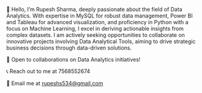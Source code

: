 👋 Hello, I’m Rupesh Sharma, deeply passionate about the field of Data Analytics. With expertise in MySQL for robust data management, Power BI and Tableau for advanced visualization, and proficiency in Python with a focus on Machine Learning, I excel in deriving actionable insights from complex datasets. I am actively seeking opportunities to collaborate on innovative projects involving Data Analytical Tools, aiming to drive strategic business decisions through data-driven solutions.

💼 Open to collaborations on Data Analytics initiatives!

📞 Reach out to me at 7568552674

📧 Email me at rupeshs534@gmail.com

<!--
**Rupeshs534/Rupeshs534** is a ✨ _special_ ✨ repository because its `README.md` (this file) appears on your GitHub profile.

Here are some ideas to get you started:

- 🔭 I’m currently working on ...
- 🌱 I’m currently learning ...
- 👯 I’m looking to collaborate on ...
- 🤔 I’m looking for help with ...
- 💬 Ask me about ...
- 📫 How to reach me: ...
- 😄 Pronouns: ...
- ⚡ Fun fact: ...
-->
